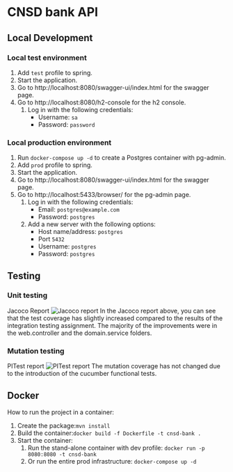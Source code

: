 # CNSD bank API

## Local Development
### Local test environment
1. Add `test` profile to spring.
2. Start the application.
3. Go to http://localhost:8080/swagger-ui/index.html for the swagger page.
4. Go to http://localhost:8080/h2-console for the h2 console.
   1. Log in with the following credentials:
      * Username: `sa`
      * Password: `password`

### Local production environment
1. Run `docker-compose up -d` to create a Postgres container with pg-admin.
2. Add `prod` profile to spring.
3. Start the application.
4. Go to http://localhost:8080/swagger-ui/index.html for the swagger page.
5. Go to http://localhost:5433/browser/ for the pg-admin page.
   1. Log in with the following credentials:
      * Email: `postgres@example.com`
      * Password: `postgres`
   2. Add a new server with the following options:
      * Host name/address: `postgres`
      * Port `5432`
      * Username: `postgres`
      * Password: `postgres`

## Testing
### Unit testing
Jacoco Report
![Jacoco report](/docs/jacoco-report.png)
In the Jacoco report above, you can see that the test coverage has slightly increased 
compared to the results of the integration testing assignment. The majority of the
improvements were in the web.controller and the domain.service folders.

### Mutation testing
PITest report
![PITest report](/docs/pitest-report.png)
The mutation coverage has not changed due to the introduction of the cucumber functional
tests.

## Docker
How to run the project in a container:
1. Create the package:`mvn install`
2. Build the container:`docker build -f Dockerfile -t cnsd-bank .`
3. Start the container: 
   1. Run the stand-alone container with dev profile: `docker run -p 8080:8080 -t cnsd-bank`
   2. Or run the entire prod infrastructure: `docker-compose up -d`
